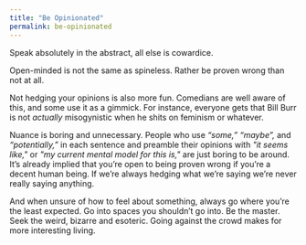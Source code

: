 ```yaml
---
title: "Be Opinionated"
permalink: be-opinionated
---
```


Speak absolutely in the abstract, all else is cowardice.

Open-minded is not the same as spineless. Rather be proven wrong than not at all.

Not hedging your opinions is also more fun. Comedians are well aware of this, and some use it as a gimmick. For instance, everyone gets that Bill Burr is not *actually* misogynistic when he shits on feminism or whatever.

Nuance is boring and unnecessary. People who use *“some,”* *“maybe”,* and *“potentially,”* in each sentence and preamble their opinions with *"it seems like,"* or *"my current mental model for this is,"* are just boring to be around. It’s already implied that you’re open to being proven wrong if you’re a decent human being. If we’re always hedging what we’re saying we’re never really saying anything.

And when unsure of how to feel about something, always go where you’re the least expected. Go into spaces you shouldn’t go into. Be the master. Seek the weird, bizarre and esoteric. Going against the crowd makes for more interesting living.
